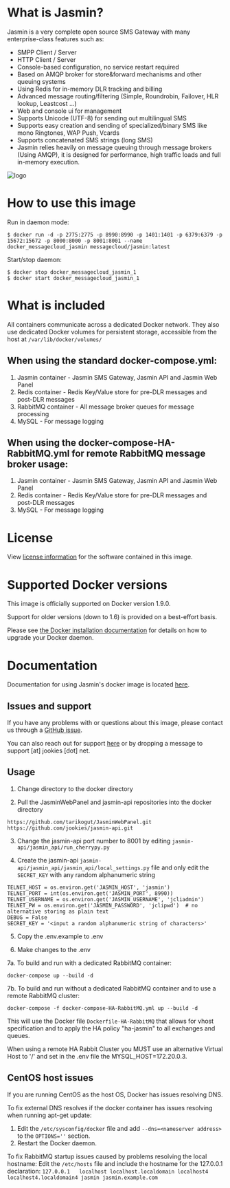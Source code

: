 What is Jasmin?
===============

Jasmin is a very complete open source SMS Gateway with many enterprise-class features such as:

* SMPP Client / Server
* HTTP Client / Server
* Console-based configuration, no service restart required
* Based on AMQP broker for store&forward mechanisms and other queuing systems
* Using Redis for in-memory DLR tracking and billing
* Advanced message routing/filtering (Simple, Roundrobin, Failover, HLR lookup, Leastcost ...)
* Web and console ui for management
* Supports Unicode (UTF-8) for sending out multilingual SMS
* Supports easy creation and sending of specialized/binary SMS like mono Ringtones, WAP Push, Vcards
* Supports concatenated SMS strings (long SMS)
* Jasmin relies heavily on message queuing through message brokers (Using AMQP), it is designed for performance, high traffic loads and full in-memory execution.

![logo](https://raw.githubusercontent.com/jookies/jasmin/master/misc/doc/sources/_static/jasmin-logo-small.png)

How to use this image
=====================

Run in daemon mode:

```console
$ docker run -d -p 2775:2775 -p 8990:8990 -p 1401:1401 -p 6379:6379 -p 15672:15672 -p 8000:8000 -p 8001:8001 --name docker_messagecloud_jasmin messagecloud/jasmin:latest
```

Start/stop daemon:

```console
$ docker stop docker_messagecloud_jasmin_1
$ docker start docker_messagecloud_jasmin_1
```

What is included
================

All containers communicate across a dedicated Docker network.  They also use dedicated Docker volumes for persistent storage, accessible from the host at ```/var/lib/docker/volumes/```

When using the standard docker-compose.yml:
-------------------------------------------

1. Jasmin container -  Jasmin SMS Gateway, Jasmin API and Jasmin Web Panel
2. Redis container - Redis Key/Value store for pre-DLR messages and post-DLR messages
3. RabbitMQ container - All message broker queues for message processing
4. MySQL - For message logging

When using the docker-compose-HA-RabbitMQ.yml for remote RabbitMQ message broker usage: 
-------------------------------------------

1. Jasmin container -  Jasmin SMS Gateway, Jasmin API and Jasmin Web Panel
2. Redis container - Redis Key/Value store for pre-DLR messages and post-DLR messages
3. MySQL - For message logging


License
=======

View [license information](https://raw.githubusercontent.com/jookies/jasmin/master/LICENSE) for the software contained in this image.

Supported Docker versions
=========================

This image is officially supported on Docker version 1.9.0.

Support for older versions (down to 1.6) is provided on a best-effort basis.

Please see [the Docker installation documentation](https://docs.docker.com/installation/) for details on how to upgrade your Docker daemon.

Documentation
=============

Documentation for using Jasmin's docker image is located [here](http://docs.jasminsms.com/en/latest/installation/index.html#docker).

Issues and support
------------------

If you have any problems with or questions about this image, please contact us through a [GitHub issue](https://github.com/jookies/jasmin/issues).

You can also reach out for support [here](https://groups.google.com/forum/#!forum/jasmin-sms-gateway) or by dropping a message to support [at] jookies [dot] net.

Usage
-----

1. Change directory to the docker directory

2. Pull the JasminWebPanel and jasmin-api repositories into the docker directory

```
https://github.com/tarikogut/JasminWebPanel.git
https://github.com/jookies/jasmin-api.git
```

3. Change the jasmin-api port number to 8001 by editing ```jasmin-api/jasmin_api/run_cherrypy.py```

4. Create the jasmin-api ```jasmin-api/jasmin_api/jasmin_api/local_settings.py``` file and only edit the ```SECRET_KEY``` with any random alphanumeric string

```
TELNET_HOST = os.environ.get('JASMIN_HOST', 'jasmin')
TELNET_PORT = int(os.environ.get('JASMIN_PORT', 8990))
TELNET_USERNAME = os.environ.get('JASMIN_USERNAME', 'jcliadmin')
TELNET_PW = os.environ.get('JASMIN_PASSWORD', 'jclipwd')  # no alternative storing as plain text
DEBUG = False
SECRET_KEY = '<input a random alphanumeric string of characters>'
```

5. Copy the .env.example to .env

6. Make changes to the .env

7a. To build and run with a dedicated RabbitMQ container:

```docker-compose up --build -d```

7b. To build and run without a dedicated RabbitMQ container and to use a remote RabbitMQ cluster:

```docker-compose -f docker-compose-HA-RabbitMQ.yml up --build -d```

This will use the Docker file ```Dockerfile-HA-RabbitMQ``` that allows for vhost specification and to apply the HA policy "ha-jasmin" to all exchanges and queues.

When using a remote HA Rabbit Cluster you MUST use an alternative Virtual Host to '/' and set in the .env file the MYSQL_HOST=172.20.0.3.

CentOS host issues
------------------

If you are running CentOS as the host OS, Docker has issues resolving DNS.

To fix external DNS resolves if the docker container has issues resolving when running apt-get update:
1. Edit the ```/etc/sysconfig/docker``` file and add ```--dns=<nameserver address>``` to the ```OPTIONS=''``` section.
2. Restart the Docker daemon.

To fix RabbitMQ startup issues caused by problems resolving the local hostname:
Edit the ```/etc/hosts``` file and include the hostname for the 127.0.0.1 declaration:
```127.0.0.1   localhost localhost.localdomain localhost4 localhost4.localdomain4 jasmin jasmin.example.com```
